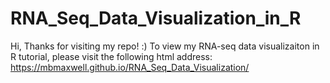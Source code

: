 # RNA_Seq_Data_Visualization_in_R
Hi, 
Thanks for visiting my repo! :) To view my RNA-seq data visualizaiton in R tutorial, please visit the following html address: https://mbmaxwell.github.io/RNA_Seq_Data_Visualization/
